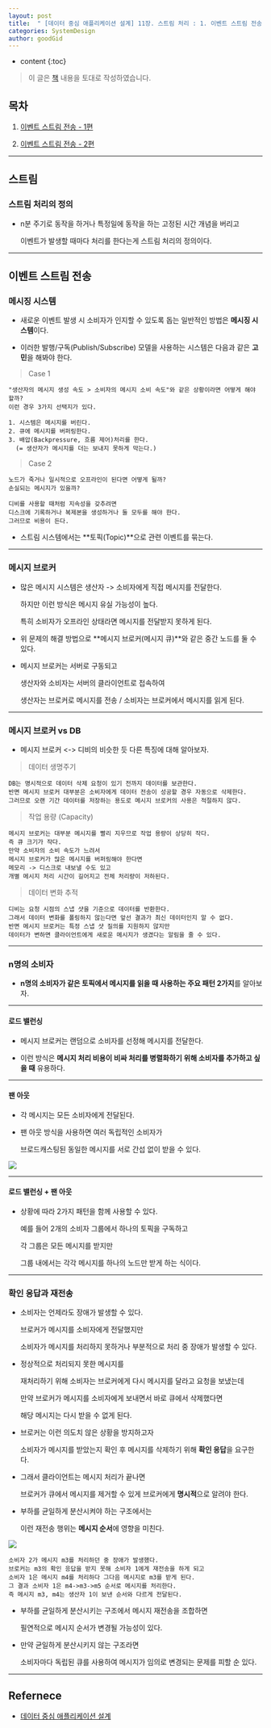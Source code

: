 ```yaml
---
layout: post
title:  " [데이터 중심 애플리케이션 설계] 11장. 스트림 처리 : 1. 이벤트 스트림 전송 - 1편 "
categories: SystemDesign
author: goodGid
---
```

* content
{:toc}

> 이 글은 [책](https://book.naver.com/bookdb/book_detail.nhn?bid=13483879) 내용을 토대로 작성하였습니다.

## 목차

1. [이벤트 스트림 전송 - 1편]({{site.url}}/SD-Stream-Processing-Event-Stram-Send-1)

2. [이벤트 스트림 전송 - 2편]({{site.url}}/SD-Stream-Processing-Event-Stram-Send-2)

---

## 스트림

### 스트림 처리의 정의

* n분 주기로 동작을 하거나 특정일에 동작을 하는 고정된 시간 개념을 버리고

  이벤트가 발생할 때마다 처리를 한다는게 스트림 처리의 정의이다.




---

## 이벤트 스트림 전송

### 메시징 시스템

* 새로운 이벤트 발생 시 소비자가 인지할 수 있도록 돕는 일반적인 방법은 **메시징 시스템**이다.

* 이러한 발행/구독(Publish/Subscribe) 모델을 사용하는 시스템은 다음과 같은 **고민**을 해봐야 한다.

> Case 1

```
"생산자의 메시지 생성 속도 > 소비자의 메시지 소비 속도"와 같은 상황이라면 어떻게 해야 할까?
이런 경우 3가지 선택지가 있다.

1. 시스템은 메시지를 버린다.
2. 큐에 메시지를 버퍼링한다.
3. 배압(Backpressure, 흐름 제어)처리를 한다. 
  (= 생산자가 메시지를 더는 보내지 못하게 막는다.)
```

> Case 2

```
노드가 죽거나 일시적으로 오프라인이 된다면 어떻게 될까?
손실되는 메시지가 있을까?

디비를 사용할 때처럼 지속성을 갖추려면 
디스크에 기록하거나 복제본을 생성하거나 둘 모두를 해야 한다.
그러므로 비용이 든다.
```

* 스트림 시스템에서는 **토픽(Topic)**으로 관련 이벤트를 묶는다.

---

### 메시지 브로커

* 많은 메시지 시스템은 생산자 -> 소비자에게 직접 메시지를 전달한다.

  하지만 이런 방식은 메시지 유실 가능성이 높다.

  특히 소비자가 오프라인 상태라면 메시지를 전달받지 못하게 된다.

* 위 문제의 해결 방법으로 **메시지 브로커(메시지 큐)**와 같은 중간 노드를 둘 수 있다.

* 메시지 브로커는 서버로 구동되고

  생산자와 소비자는 서버의 클라이언트로 접속하여

  생산자는 브로커로 메시지를 전송 / 소비자는 브로커에서 메시지를 읽게 된다.

---

### 메시지 브로커 vs DB

* 메시지 브로커 <-> 디비의 비슷한 듯 다른 특징에 대해 알아보자.

> 데이터 생명주기

```
DB는 명시적으로 데이터 삭제 요청이 있기 전까지 데이터를 보관한다.
반면 메시지 브로커 대부분은 소비자에게 데이터 전송이 성공할 경우 자동으로 삭제한다.
그러므로 오랜 기간 데이터를 저장하는 용도로 메시지 브로커의 사용은 적절하지 않다.
```

> 작업 용량 (Capacity)

```
메시지 브로커는 대부분 메시지를 빨리 지우므로 작업 용량이 상당히 작다.
즉 큐 크기가 작다.
만약 소비자의 소비 속도가 느려서
메시지 브로커가 많은 메시지를 버퍼링해야 한다면
메모리 -> 디스크로 내보낼 수도 있고
개별 메시지 처리 시간이 길어지고 전체 처리량이 저하된다.
```

> 데이터 변화 추적

```
디비는 요청 시점의 스냅 샷을 기준으로 데이터를 반환한다.
그래서 데이터 변화를 폴링하지 않는다면 앞선 결과가 최신 데이터인지 알 수 없다.
반면 메시지 브로커는 특정 스냅 샷 질의를 지원하지 않지만
데이터가 변하면 클라이언트에게 새로운 메시지가 생겼다는 알림을 줄 수 있다.
```

---

### n명의 소비자

* **n명의 소비자가 같은 토픽에서 메시지를 읽을 때 사용하는 주요 패턴 2가지**를 알아보자.

---

#### 로드 밸런싱

* 메시지 브로커는 랜덤으로 소비자를 선정해 메시지를 전달한다.

* 이런 방식은 **메시지 처리 비용이 비싸 처리를 병렬화하기 위해 소비자를 추가하고 싶을 때** 유용하다.

---

#### 팬 아웃

* 각 메시지는 모든 소비자에게 전달된다.

* 팬 아웃 방식을 사용하면 여러 독립적인 소비자가 

  브로드캐스팅된 동일한 메시지를 서로 간섭 없이 받을 수 있다.

![](/assets/img/sd/SD-Stream-Processing-Event-Stram-Send-1_1.png)

---

#### 로드 밸런싱 + 팬 아웃

* 상황에 따라 2가지 패턴을 함께 사용할 수 있다.

  예를 들어 2개의 소비자 그룹에서 하나의 토픽을 구독하고

  각 그룹은 모든 메시지를 받지만

  그룹 내에서는 각각 메시지를 하나의 노드만 받게 하는 식이다.

---

### 확인 응답과 재전송

* 소비자는 언제라도 장애가 발생할 수 있다.

  브로커가 메시지를 소비자에게 전달했지만

  소비자가 메시지를 처리하지 못하거나 부분적으로 처리 중 장애가 발생할 수 있다.

* 정상적으로 처리되지 못한 메시지를 

  재처리하기 위해 소비자는 브로커에게 다시 메시지를 달라고 요청을 보냈는데

  만약 브로커가 메시지를 소비자에게 보내면서 바로 큐에서 삭제했다면

  해당 메시지는 다시 받을 수 없게 된다.

* 브로커는 이런 의도치 않은 상황을 방지하고자

  소비자가 메시지를 받았는지 확인 후 메시지를 삭제하기 위해 **확인 응답**을 요구한다.

* 그래서 클라이언트는 메시지 처리가 끝나면 

  브로커가 큐에서 메시지를 제거할 수 있게 브로커에게 **명시적**으로 알려야 한다.

* 부하를 균일하게 분산시켜야 하는 구조에서는

  이런 재전송 행위는 **메시지 순서**에 영향을 미친다.

![](/assets/img/sd/SD-Stream-Processing-Event-Stram-Send-1_2.png)

```
소비자 2가 메시지 m3를 처리하던 중 장애가 발생했다.
브로커는 m3의 확인 응답을 받지 못해 소비자 1에게 재전송을 하게 되고
소비자 1은 메시지 m4를 처리하다 그다음 메시지로 m3를 받게 된다.
그 결과 소비자 1은 m4->m3->m5 순서로 메시지를 처리한다.
즉 메시지 m3, m4는 생산자 1이 보낸 순서와 다르게 전달된다.
```

* 부하를 균일하게 분산시키는 구조에서 메시지 재전송을 조합하면

  필연적으로 메시지 순서가 변경될 가능성이 있다.

* 만약 균일하게 분산시키지 않는 구조라면 

  소비자마다 독립된 큐를 사용하여 메시지가 임의로 변경되는 문제를 피할 순 있다.

---

## Refernece

* [데이터 중심 애플리케이션 설계](https://book.naver.com/bookdb/book_detail.nhn?bid=13483879)